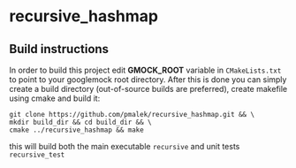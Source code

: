 # recursive_hashmap

## Build instructions

In order to build this project edit **GMOCK_ROOT** variable in `CMakeLists.txt` to point to your googlemock root directory. After this is done you can simply create a build directory (out-of-source builds are preferred), create makefile using cmake and build it:

    git clone https://github.com/pmalek/recursive_hashmap.git && \ 
    mkdir build_dir && cd build_dir && \
    cmake ../recursive_hashmap && make

this will build both the main executable `recursive` and unit tests `recursive_test`
